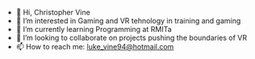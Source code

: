 - 👋 Hi, Christopher Vine 
- 👀 I’m interested in Gaming and VR tehnology in training and gaming
- 🌱 I’m currently learning Programming at RMITa
- 💞️ I’m looking to collaborate on projects pushing the boundaries of VR
- 📫 How to reach me: luke_vine94@hotmail.com


